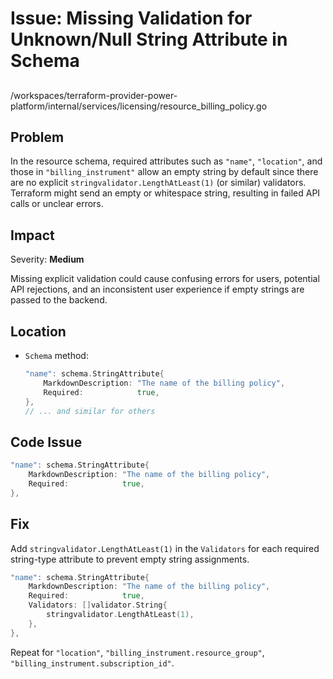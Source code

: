 # Issue: Missing Validation for Unknown/Null String Attribute in Schema

##

/workspaces/terraform-provider-power-platform/internal/services/licensing/resource_billing_policy.go

## Problem

In the resource schema, required attributes such as `"name"`, `"location"`, and those in `"billing_instrument"` allow an empty string by default since there are no explicit `stringvalidator.LengthAtLeast(1)` (or similar) validators. Terraform might send an empty or whitespace string, resulting in failed API calls or unclear errors.

## Impact

Severity: **Medium**

Missing explicit validation could cause confusing errors for users, potential API rejections, and an inconsistent user experience if empty strings are passed to the backend.

## Location

- `Schema` method:  
  ```go
  "name": schema.StringAttribute{
      MarkdownDescription: "The name of the billing policy",
      Required:            true,
  },
  // ... and similar for others
  ```

## Code Issue

```go
"name": schema.StringAttribute{
    MarkdownDescription: "The name of the billing policy",
    Required:            true,
},
```

## Fix

Add `stringvalidator.LengthAtLeast(1)` in the `Validators` for each required string-type attribute to prevent empty string assignments.

```go
"name": schema.StringAttribute{
    MarkdownDescription: "The name of the billing policy",
    Required:            true,
    Validators: []validator.String{
        stringvalidator.LengthAtLeast(1),
    },
},
```

Repeat for `"location"`, `"billing_instrument.resource_group"`, `"billing_instrument.subscription_id"`.
